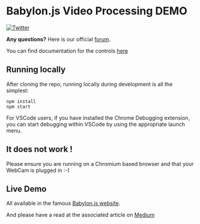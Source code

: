 # Babylon.js Video Processing DEMO

[![Twitter](https://img.shields.io/twitter/follow/babylonjs.svg?style=social&label=Follow)](https://twitter.com/intent/follow?screen_name=babylonjs)

**Any questions?** Here is our official [forum](https://forum.babylonjs.com/).

You can find documentation for the controls [here](https://doc.babylonjs.com/features/controls)

## Running locally

After cloning the repo, running locally during development is all the simplest:
```
npm install
npm start
```

For VSCode users, if you have installed the Chrome Debugging extension, you can start debugging within VSCode by using the appropriate launch menu.

## It does not work !

Please ensure you are running on a Chromium based browser and that your WebCam is plugged in :-)

## Live Demo

All available in the famous [Babylon.js website](https://www.babylonjs.com/demos/videoprocessing/).

And please have a read at the associated article on [Medium](https://medium.com/@babylonjs/web-video-processing-made-easy-714487f7443b)
